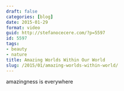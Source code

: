 ```yaml
---
draft: false
categories: [blog]
date: 2015-01-29
format: video
guid: http://stefanocecere.com/?p=5597
id: 5597
tags:
- beauty
- nature
title: Amazing Worlds Within Our World
slug: /2015/01/amazing-worlds-within-world/
---
```


amazingness is everywhere

<div class="jetpack-video-wrapper">
</div>